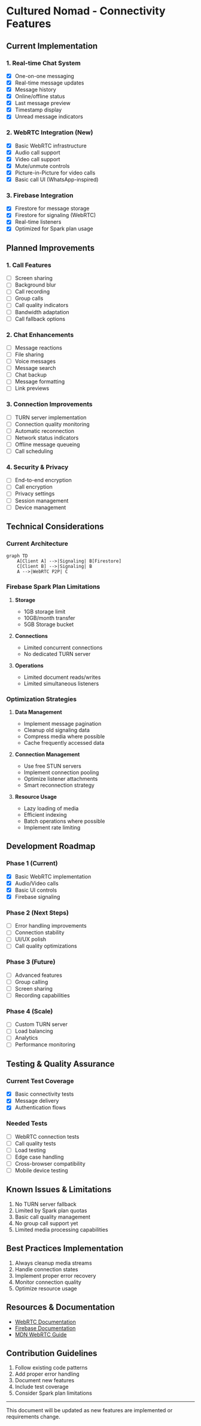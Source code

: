 # Cultured Nomad - Connectivity Features

## Current Implementation

### 1. Real-time Chat System
- [x] One-on-one messaging
- [x] Real-time message updates
- [x] Message history
- [x] Online/offline status
- [x] Last message preview
- [x] Timestamp display
- [x] Unread message indicators

### 2. WebRTC Integration (New)
- [x] Basic WebRTC infrastructure
- [x] Audio call support
- [x] Video call support
- [x] Mute/unmute controls
- [x] Picture-in-Picture for video calls
- [x] Basic call UI (WhatsApp-inspired)

### 3. Firebase Integration
- [x] Firestore for message storage
- [x] Firestore for signaling (WebRTC)
- [x] Real-time listeners
- [x] Optimized for Spark plan usage

## Planned Improvements

### 1. Call Features
- [ ] Screen sharing
- [ ] Background blur
- [ ] Call recording
- [ ] Group calls
- [ ] Call quality indicators
- [ ] Bandwidth adaptation
- [ ] Call fallback options

### 2. Chat Enhancements
- [ ] Message reactions
- [ ] File sharing
- [ ] Voice messages
- [ ] Message search
- [ ] Chat backup
- [ ] Message formatting
- [ ] Link previews

### 3. Connection Improvements
- [ ] TURN server implementation
- [ ] Connection quality monitoring
- [ ] Automatic reconnection
- [ ] Network status indicators
- [ ] Offline message queueing
- [ ] Call scheduling

### 4. Security & Privacy
- [ ] End-to-end encryption
- [ ] Call encryption
- [ ] Privacy settings
- [ ] Session management
- [ ] Device management

## Technical Considerations

### Current Architecture
```mermaid
graph TD
    A[Client A] -->|Signaling| B[Firestore]
    C[Client B] -->|Signaling| B
    A -->|WebRTC P2P| C
```

### Firebase Spark Plan Limitations
1. **Storage**
   - 1GB storage limit
   - 10GB/month transfer
   - 5GB Storage bucket

2. **Connections**
   - Limited concurrent connections
   - No dedicated TURN server

3. **Operations**
   - Limited document reads/writes
   - Limited simultaneous listeners

### Optimization Strategies
1. **Data Management**
   - Implement message pagination
   - Cleanup old signaling data
   - Compress media where possible
   - Cache frequently accessed data

2. **Connection Management**
   - Use free STUN servers
   - Implement connection pooling
   - Optimize listener attachments
   - Smart reconnection strategy

3. **Resource Usage**
   - Lazy loading of media
   - Efficient indexing
   - Batch operations where possible
   - Implement rate limiting

## Development Roadmap

### Phase 1 (Current)
- [x] Basic WebRTC implementation
- [x] Audio/Video calls
- [x] Basic UI controls
- [x] Firebase signaling

### Phase 2 (Next Steps)
- [ ] Error handling improvements
- [ ] Connection stability
- [ ] UI/UX polish
- [ ] Call quality optimizations

### Phase 3 (Future)
- [ ] Advanced features
- [ ] Group calling
- [ ] Screen sharing
- [ ] Recording capabilities

### Phase 4 (Scale)
- [ ] Custom TURN server
- [ ] Load balancing
- [ ] Analytics
- [ ] Performance monitoring

## Testing & Quality Assurance

### Current Test Coverage
- [x] Basic connectivity tests
- [x] Message delivery
- [x] Authentication flows

### Needed Tests
- [ ] WebRTC connection tests
- [ ] Call quality tests
- [ ] Load testing
- [ ] Edge case handling
- [ ] Cross-browser compatibility
- [ ] Mobile device testing

## Known Issues & Limitations
1. No TURN server fallback
2. Limited by Spark plan quotas
3. Basic call quality management
4. No group call support yet
5. Limited media processing capabilities

## Best Practices Implementation
1. Always cleanup media streams
2. Handle connection states
3. Implement proper error recovery
4. Monitor connection quality
5. Optimize resource usage

## Resources & Documentation
- [WebRTC Documentation](https://webrtc.org/getting-started/overview)
- [Firebase Documentation](https://firebase.google.com/docs)
- [MDN WebRTC Guide](https://developer.mozilla.org/en-US/docs/Web/API/WebRTC_API)

## Contribution Guidelines
1. Follow existing code patterns
2. Add proper error handling
3. Document new features
4. Include test coverage
5. Consider Spark plan limitations

---

This document will be updated as new features are implemented or requirements change.
